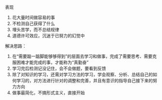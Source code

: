 表现

1. 花大量时间做容易的事
2. 不检测自己获得了什么
3. 埋头苦学，而不总结规律
4. 道德许可效应，沉迷于已努力的幻觉中

解决思路：

1. 在“需要踮一踮脚能够够得到”的层面去学习和做事，完成了需要思考、需要克服困难才能完成的事，才能称为“真勤奋”
2. 学习完后检测记没记住，会不会做题，要看到反馈
3. 除了对知识的学习，还需对学习方法的学习，学会观察、分析、总结自己的如何学习的，对方法进行针对的调整和完善，并且有意识的指导自己接下来的努力方向
4. 做事最简化，不搞形式主义，直接开始

